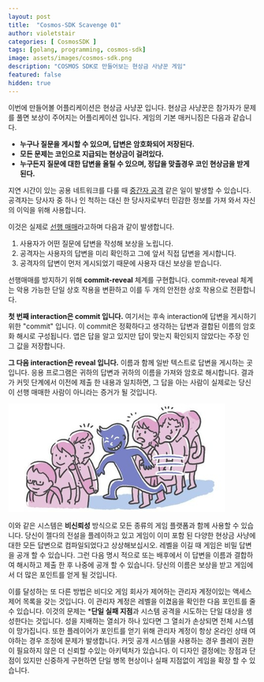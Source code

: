 ```yaml
---
layout: post
title:  "Cosmos-SDK Scavenge 01"
author: violetstair
categories: [ CosmosSDK ]
tags: [golang, programming, cosmos-sdk]
image: assets/images/cosmos-sdk.png
description: "COSMOS SDK로 만들어보는 현상금 사냥꾼 게임"
featured: false
hidden: true
---
```



이번에 만들어볼 어플리케이션은 현상금 사냥꾼 입니다.
현상금 사냥꾼은 참가자가 문제를 풀면 보상이 주어지는 어플리케이션 입니다. 게임의 기본 매커니짐은 다음과 같습니다.

* **누구나 질문을 게시할 수 있으며, 답변은 암호화되어 저장된다.**
* **모든 문제는 코인으로 지급되는 현상금이 걸려있다.**
* **누구든지 질문에 대한 답변을 올릴 수 있으며, 정답을 맞출경우 코인 현상금을 받게 된다.**

지연 시간이 있는 공용 네트워크를 다룰 때 [중간자 공격](https://en.wikipedia.org/wiki/Man-in-the-middle_attack) 같은 일이 발생할 수 있습니다.
공격자는 당사자 중 하나 인 척하는 대신 한 당사자로부터 민감한 정보를 가져 와서 자신의 이익을 위해 사용합니다.

이것은 실제로 [선행 매매](https://terms.naver.com/entry.nhn?docId=2066686&cid=50305&categoryId=50305)라고하며 다음과 같이 발생합니다.

1. 사용자가 어떤 질문에 답변을 작성해 보상을 노립니다.
2. 공격자는 사용자의 답변을 미리 확인하고 그에 앞서 직접 답변을 게시합니다.
3. 공격자의 답변이 먼저 게시되었기 때문에 사용자 대신 보상을 받습니다.

선행매매를 방지하기 위해 **commit-reveal** 체계를 구현합니다.
commit-reveal 체계는 악용 가능한 단일 상호 작용을 변환하고 이를 두 개의 안전한 상호 작용으로 전환합니다.

**첫 번째 interaction은 commit 입니다.** 여기서는 후속 interaction에 답변을 게시하기위한 "commit" 입니다.
이 commit은 정확하다고 생각하는 답변과 결합된 이름의 암호화 해시로 구성됩니다.
앱은 답을 알고 있지만 답이 맞는지 확인되지 않았다는 주장 인 그 값을 저장합니다.

**그 다음 interaction은 reveal 입니다.**
이름과 함께 일반 텍스트로 답변을 게시하는 곳입니다.
응용 프로그램은 귀하의 답변과 귀하의 이름을 가져와 암호로 해시합니다.
결과가 커밋 단계에서 이전에 제출 한 내용과 일치하면, 그 답을 아는 사람이 실제로는 당신이 선행 매매한 사람이 아니라는 증거가 될 것입니다.

![front run](/assets/images/scavenge/front-run.jpg)

이와 같은 시스템은 **비신뢰성** 방식으로 모든 종류의 게임 플랫폼과 함께 사용할 수 있습니다.
당신이 젤다의 전설을 플레이하고 있고 게임이 이미 포함 된 다양한 현상금 사냥에 대한 모든 답변으로 컴파일되었다고 상상해보십시오.
레벨을 이길 때 게임은 비밀 답변을 공개 할 수 있습니다.
그런 다음 명시 적으로 또는 배후에서 이 답변을 이름과 결합하여 해시하고 제출 한 후 나중에 공개 할 수 있습니다.
당신의 이름은 보상을 받고 게임에서 더 많은 포인트를 얻게 될 것입니다.

이를 달성하는 또 다른 방법은 비디오 게임 회사가 제어하는 관리자 계정이있는 액세스 제어 목록을 갖는 것입니다.
이 관리자 계정은 레벨을 이겼음을 확인한 다음 포인트를 줄 수 있습니다.
이것의 문제는 ***단일 실패 지점**과 시스템 공격을 시도하는 단일 대상을 생성한다는 것입니다.
성을 지배하는 열쇠가 하나 있다면 그 열쇠가 손상되면 전체 시스템이 망가집니다.
또한 플레이어가 포인트를 얻기 위해 관리자 계정이 항상 온라인 상태 여야하는 경우 조정에 문제가 발생합니다.
커밋 공개 시스템을 사용하는 경우 플레이 권한이 필요하지 않은 더 신뢰할 수있는 아키텍처가 있습니다.
이 디자인 결정에는 장점과 단점이 있지만 신중하게 구현하면 단일 병목 현상이나 실패 지점없이 게임을 확장 할 수 있습니다.

